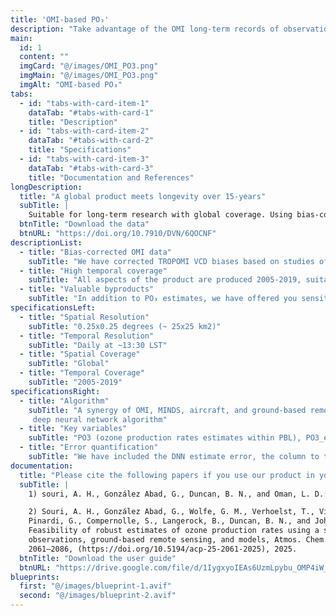 ```yaml
---
title: 'OMI-based PO₃'
description: "Take advantage of the OMI long-term records of observations"
main:
  id: 1
  content: ""
  imgCard: "@/images/OMI_PO3.png"
  imgMain: "@/images/OMI_PO3.png"
  imgAlt: "OMI-based PO₃"
tabs:
  - id: "tabs-with-card-item-1"
    dataTab: "#tabs-with-card-1"
    title: "Description"
  - id: "tabs-with-card-item-2"
    dataTab: "#tabs-with-card-2"
    title: "Specifications"
  - id: "tabs-with-card-item-3"
    dataTab: "#tabs-with-card-3"
    title: "Documentation and References"
longDescription:
  title: "A global product meets longevity over 15-years"
  subTitle: |
    Suitable for long-term research with global coverage. Using bias-corrected OMI HCHO and NO2 retrievals along with other geophysical variables, this product generates PO₃ estimates and sensitivity maps at a spatial resolution of 0.25x0.25 degrees, spanning the period from 2005 to 2019. Perfect for long-term analysis, it provides reasonable, comprehensive data for tracking locally produced trends and environmental impacts over nearly two decades. Ideal for researchers seeking to understand air quality dynamics over time.
  btnTitle: "Download the data"
  btnURL: "https://doi.org/10.7910/DVN/6QOCNF"
descriptionList:
  - title: "Bias-corrected OMI data"
    subTitle: "We have corrected TROPOMI VCD biases based on studies of Pinardi et al. (2021) and Ayazpour et al. (2025)."
  - title: "High temporal coverage"
    subTitle: "All aspects of the product are produced 2005-2019, suitable for anomaly detection and long-term trend analysis."
  - title: "Valuable byproducts"
    subTitle: "In addition to PO₃ estimates, we have offered you sensitivity maps of PO₃ to HCHO and NO2, and HCHO and NO2 mixing ratios near-the-surface derived from a synergy of OMI and a state-of-the-art NASA's model"
specificationsLeft:
  - title: "Spatial Resolution"
    subTitle: "0.25x0.25 degrees (~ 25x25 km2)"
  - title: "Temporal Resolution"
    subTitle: "Daily at ~13:30 LST"
  - title: "Spatial Coverage"
    subTitle: "Global"
  - title: "Temporal Coverage"
    subTitle: "2005-2019"
specificationsRight:
  - title: "Algorithm"
    subTitle: "A synergy of OMI, MINDS, aircraft, and ground-based remote sensing data is used in a fine-tuned 
     deep neural network algorithm"
  - title: "Key variables"
    subTitle: "PO3 (ozone production rates estimates within PBL), PO3_error (absolute error budget), PO3_NO2 (the sensivitity of PO3 to NO2, a proxy for reactive nitrogen), PO3_HCHO (the sensitivity of PO3 to HCHO, a proxy for VOC reactivity)"
  - title: "Error quantification"
    subTitle: "We have included the DNN estimate error, the column to the surface conversion error, and OMI unresolved and random errors into the equation to build confidence in our product."
documentation:
  title: "Please cite the following papers if you use our product in your research:"
  subTitle: |
    1) souri, A. H., González Abad, G., Duncan, B. N., and Oman, L. D.: Beyond HCHO/NO₂: Global Daily Maps of Net Ozone Production Rates and Sensitivities Constrained by Satellite Observations (2005–2023), EGUsphere [preprint], https://doi.org/10.5194/egusphere-2025-1679, 2025. 

    2) Souri, A. H., González Abad, G., Wolfe, G. M., Verhoelst, T., Vigouroux, C.,  
    Pinardi, G., Compernolle, S., Langerock, B., Duncan, B. N., and Johnson, M. S.:  
    Feasibility of robust estimates of ozone production rates using a synergy of satellite  
    observations, ground-based remote sensing, and models, Atmos. Chem. Phys., 25,  
    2061–2086, (https://doi.org/10.5194/acp-25-2061-2025), 2025.
  btnTitle: "Download the user guide"
  btnURL: "https://drive.google.com/file/d/1IygxyoIEAs6UzmLpybu_OMP4iW__wxX_/view?usp=sharing"
blueprints:
  first: "@/images/blueprint-1.avif"
  second: "@/images/blueprint-2.avif"  
---
```

